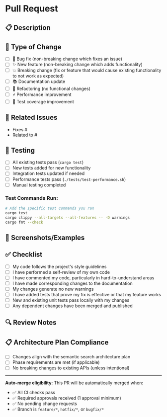 # Pull Request

## 📋 Description
<!-- Provide a clear and concise description of what this PR does -->

## 🔧 Type of Change
<!-- Mark the relevant option with an [x] -->
- [ ] 🐛 Bug fix (non-breaking change which fixes an issue)
- [ ] ✨ New feature (non-breaking change which adds functionality)
- [ ] 💥 Breaking change (fix or feature that would cause existing functionality to not work as expected)
- [ ] 📚 Documentation update
- [ ] 🔧 Refactoring (no functional changes)
- [ ] ⚡ Performance improvement
- [ ] 🧪 Test coverage improvement

## 🎯 Related Issues
<!-- Link to related issues using "Fixes #123" or "Closes #123" -->
- Fixes #
- Related to #

## 🧪 Testing
<!-- Describe the tests you ran and how to reproduce them -->
- [ ] All existing tests pass (`cargo test`)
- [ ] New tests added for new functionality
- [ ] Integration tests updated if needed
- [ ] Performance tests pass (`./tests/test-performance.sh`)
- [ ] Manual testing completed

### Test Commands Run:
```bash
# Add the specific test commands you ran
cargo test
cargo clippy --all-targets --all-features -- -D warnings
cargo fmt --check
```

## 📸 Screenshots/Examples
<!-- If applicable, add screenshots or code examples -->

## ✅ Checklist
<!-- Mark completed items with [x] -->
- [ ] My code follows the project's style guidelines
- [ ] I have performed a self-review of my own code
- [ ] I have commented my code, particularly in hard-to-understand areas
- [ ] I have made corresponding changes to the documentation
- [ ] My changes generate no new warnings
- [ ] I have added tests that prove my fix is effective or that my feature works
- [ ] New and existing unit tests pass locally with my changes
- [ ] Any dependent changes have been merged and published

## 🔍 Review Notes
<!-- Add any notes for reviewers -->

## 📋 Architecture Plan Compliance
<!-- For significant changes, confirm alignment with the architecture plan -->
- [ ] Changes align with the semantic search architecture plan
- [ ] Phase requirements are met (if applicable)
- [ ] No breaking changes to existing APIs (unless intentional)

---

**Auto-merge eligibility**: This PR will be automatically merged when:
- ✅ All CI checks pass
- ✅ Required approvals received (1 approval minimum)
- ✅ No pending change requests
- ✅ Branch is `feature/*`, `hotfix/*`, or `bugfix/*`
